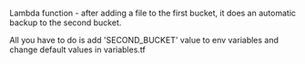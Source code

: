 Lambda function - after adding a file to the first bucket, it does an automatic backup to the second bucket.

All you have to do is add 'SECOND_BUCKET' value to env variables and change default values in variables.tf
